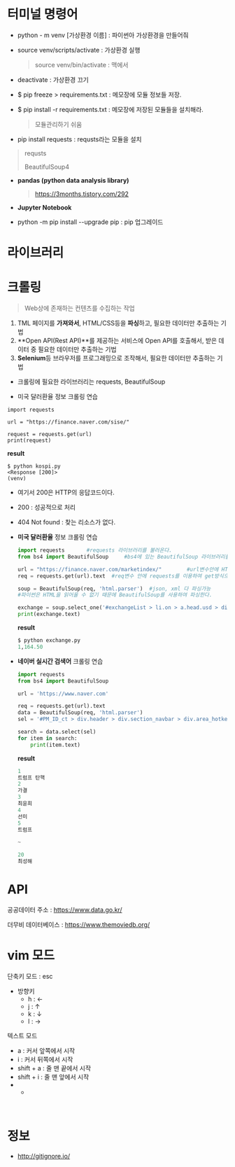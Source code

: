 # 터미널 명령어

- python - m venv [가상환경 이름] : 파이썬아 가상환경을 만들어줘 

- source venv/scripts/activate : 가상환경 실행

  > source venv/bin/activate : 맥에서

- deactivate : 가상환경 끄기

- $ pip freeze > requirements.txt : 메모장에 모듈 정보들 저장.

- $ pip install -r requirements.txt : 메모장에 저장된 모듈들을 설치해라.

  > 모듈관리하기 쉬움

-  pip install requests : requsts라는 모듈을 설치

  > requsts 
  >
  > BeautifulSoup4
  >
  > 

- **pandas (python data analysis library)**

  > https://3months.tistory.com/292

- **Jupyter Notebook**
- python -m pip install --upgrade pip : pip 업그레이드



# 라이브러리







# 크롤링

> Web상에 존재하는 컨텐츠를 수집하는 작업 

1. TML 페이지를 **가져와서**, HTML/CSS등을 **파싱**하고, 필요한 데이터만 추출하는 기법
2. **Open API(Rest API)**를 제공하는 서비스에 Open API를 호출해서, 받은 데이터 중 필요한 데이터만 추출하는 기법
3. **Selenium**등 브라우저를 프로그래밍으로 조작해서, 필요한 데이터만 추출하는 기법

- 크롤링에 필요한 라이브러리는 requests, BeautifulSoup



- 미국 달러환율 정보 크롤링 연습

```shell
import requests

url = "https://finance.naver.com/sise/"

request = requests.get(url)
print(request)
```

**result**

```shell
$ python kospi.py 
<Response [200]>
(venv) 
```

-  여기서 200은 HTTP의 응답코드이다. 

  - 200 : 성공적으로 처리 

  - 404 Not found : 찾는 리소스가 없다.

  



- **미국 달러환율** 정보 크롤링 연습

  ```python
  import requests		#requests 라이브러리를 불러온다.
  from bs4 import BeautifulSoup		#bs4에 있는 BeautifulSoup 라이브러리를 불러온다.
  
  url = "https://finance.naver.com/marketindex/"		#url변수안에 HTML주소를 불러온다.
  req = requests.get(url).text	#req변수 안에 requests를 이용하여 get방식으로 url변수를 불러온다.
  
  soup = BeautifulSoup(req, 'html.parser')	#json, xml 다 파싱가능
  #파이썬은 HTML을 읽어올 수 없기 때문에 BeautifulSoup를 사용하여 파싱한다.
  
  exchange = soup.select_one('#exchangeList > li.on > a.head.usd > div > span.value')
  print(exchange.text)
  ```

  **result**

  ```python
  $ python exchange.py 
  1,164.50
  ```



- **네이버 실시간 검색어** 크롤링 연습

  ```python
  import requests
  from bs4 import BeautifulSoup
  
  url = 'https://www.naver.com'
  
  req = requests.get(url).text
  data = BeautifulSoup(req, 'html.parser')
  sel = '#PM_ID_ct > div.header > div.section_navbar > div.area_hotkeyword.PM_CL_realtimeKeyword_base > div.ah_roll.PM_CL_realtimeKeyword_rolling_base > div > ul > li > a > span.ah_r, span.ah_k'
  
  search = data.select(sel)
  for item in search:
      print(item.text)
  ```

  **result**

  ```python
  1
  트럼프 탄핵
  2
  가결
  3
  최윤희
  4
  선미
  5
  트럼프
  
  ~
  
  20
  최성해
  ```

  



# API

공공데이터 주소 : https://www.data.go.kr/

더무비 데이터베이스 : https://www.themoviedb.org/



# vim 모드



단축키 모드 : esc

- 방향키
  - h : ←
  - j : ↑
  - k : ↓
  - l : →





텍스트 모드  

- a : 커서 앞쪽에서 시작
- i : 커서 뒤쪽에서 시작
- shift + a : 줄 맨 끝에서 시작
- shift + i : 줄 맨 앞에서 시작
- - 



​	

# 정보

- http://gitignore.io/





















